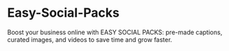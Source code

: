 # Easy-Social-Packs
Boost your business online with EASY SOCIAL PACKS: pre-made captions, curated images, and videos to save time and grow faster.
